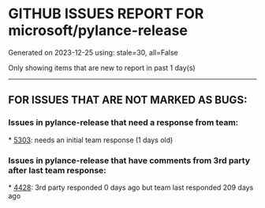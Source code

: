
# GITHUB ISSUES REPORT FOR microsoft/pylance-release


Generated on 2023-12-25 using: stale=30, all=False


Only showing items that are new to report in past 1 day(s)


---

## FOR ISSUES THAT ARE NOT MARKED AS BUGS:


### Issues in pylance-release that need a response from team:


\* [5303](https://github.com/microsoft/pylance-release/issues/5303 "How do I extend third party type annotations?"): needs an initial team response (1 days old)

### Issues in pylance-release that have comments from 3rd party after last team response:


\* [4428](https://github.com/microsoft/pylance-release/issues/4428 "Autocomplete of Literal value only takes last overload into account"): 3rd party responded 0 days ago but team last responded 209 days ago
